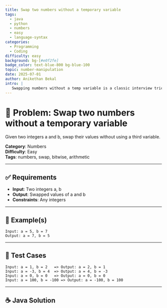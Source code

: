```yaml
---
title: Swap two numbers without a temporary variable
tags:
  - java
  - python
  - numbers
  - easy
  - language-syntax
categories:
  - Programming
  - Coding
difficulty: easy
background: bg-[#e0f2fe]
badge_color: text-blue-800 bg-blue-100
topic: number-manipulation
date: 2025-07-01
author: Anikethan Bekal
intro: |
   Swapping numbers without a temp variable is a classic interview trick, testing arithmetic and bitwise skills.
---
```


# 🧠 Problem: Swap two numbers without a temporary variable

Given two integers a and b, swap their values without using a third variable.

**Category**: Numbers  
**Difficulty**: Easy  
**Tags**: numbers, swap, bitwise, arithmetic

---

## ✅ Requirements
- **Input**: Two integers a, b
- **Output**: Swapped values of a and b
- **Constraints**: Any integers

---

## 🧪 Example(s)
```text
Input: a = 5, b = 7
Output: a = 7, b = 5
```

---

## 🧪 Test Cases
```text
Input: a = 1, b = 2   => Output: a = 2, b = 1
Input: a = -3, b = 4  => Output: a = 4, b = -3
Input: a = 0, b = 0   => Output: a = 0, b = 0
Input: a = 100, b = -100 => Output: a = -100, b = 100
```

---

## ☕ Java Solution
```